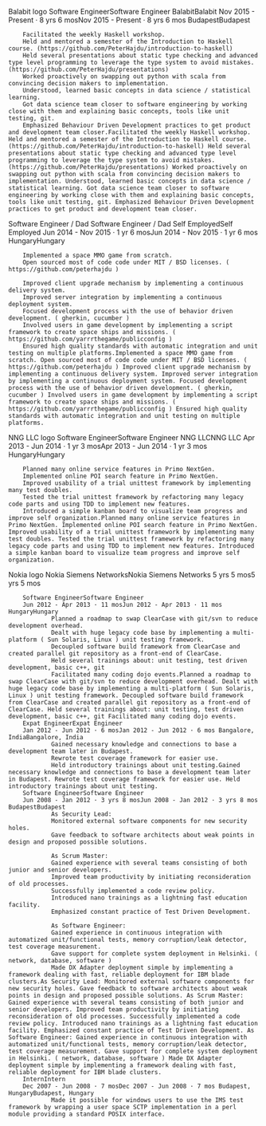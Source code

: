 
Balabit logo
Software EngineerSoftware Engineer
BalabitBalabit Nov 2015 - Present · 8 yrs 6 mosNov 2015 - Present · 8 yrs 6 mos BudapestBudapest

        Facilitated the weekly Haskell workshop.
        Held and mentored a semester of the Introduction to Haskell course. (https://github.com/PeterHajdu/introduction-to-haskell)
        Held several presentations about static type checking and advanced type level programming to leverage the type system to avoid mistakes. (https://github.com/PeterHajdu/presentations)
        Worked proactively on swapping out python with scala from convincing decision makers to implementation.
        Understood, learned basic concepts in data science / statistical learning.
        Got data science team closer to software engineering by working close with them and explaining basic concepts, tools like unit testing, git.
        Emphasized Behaviour Driven Development practices to get product and development team closer.Facilitated the weekly Haskell workshop. Held and mentored a semester of the Introduction to Haskell course. (https://github.com/PeterHajdu/introduction-to-haskell) Held several presentations about static type checking and advanced type level programming to leverage the type system to avoid mistakes. (https://github.com/PeterHajdu/presentations) Worked proactively on swapping out python with scala from convincing decision makers to implementation. Understood, learned basic concepts in data science / statistical learning. Got data science team closer to software engineering by working close with them and explaining basic concepts, tools like unit testing, git. Emphasized Behaviour Driven Development practices to get product and development team closer.

 Software Engineer / Dad Software Engineer / Dad
Self EmployedSelf Employed Jun 2014 - Nov 2015 · 1 yr 6 mosJun 2014 - Nov 2015 · 1 yr 6 mos HungaryHungary

        Implemented a space MMO game from scratch.
        Open sourced most of code code under MIT / BSD licenses. ( https://github.com/peterhajdu )

        Improved client upgrade mechanism by implementing a continuous delivery system.
        Improved server integration by implementing a continuous deployment system.
        Focused development process with the use of behavior driven development. ( gherkin, cucumber )
        Involved users in game development by implementing a script framework to create space ships and missions. ( https://github.com/yarrrthegame/publicconfig )
        Ensured high quality standards with automatic integration and unit testing on multiple platforms.Implemented a space MMO game from scratch. Open sourced most of code code under MIT / BSD licenses. ( https://github.com/peterhajdu ) Improved client upgrade mechanism by implementing a continuous delivery system. Improved server integration by implementing a continuous deployment system. Focused development process with the use of behavior driven development. ( gherkin, cucumber ) Involved users in game development by implementing a script framework to create space ships and missions. ( https://github.com/yarrrthegame/publicconfig ) Ensured high quality standards with automatic integration and unit testing on multiple platforms.

NNG LLC logo
Software EngineerSoftware Engineer
NNG LLCNNG LLC Apr 2013 - Jun 2014 · 1 yr 3 mosApr 2013 - Jun 2014 · 1 yr 3 mos HungaryHungary

        Planned many online service features in Primo NextGen.
        Implemented online POI search feature in Primo NextGen.
        Improved usability of a trial unittest framework by implementing many test doubles.
        Tested the trial unittest framework by refactoring many legacy code parts and using TDD to implement new features.
        Introduced a simple kanban board to visualize team progress and improve self organization.Planned many online service features in Primo NextGen. Implemented online POI search feature in Primo NextGen. Improved usability of a trial unittest framework by implementing many test doubles. Tested the trial unittest framework by refactoring many legacy code parts and using TDD to implement new features. Introduced a simple kanban board to visualize team progress and improve self organization.

Nokia logo
Nokia Siemens NetworksNokia Siemens Networks
5 yrs 5 mos5 yrs 5 mos

        Software EngineerSoftware Engineer
        Jun 2012 - Apr 2013 · 11 mosJun 2012 - Apr 2013 · 11 mos HungaryHungary
                Planned a roadmap to swap ClearCase with git/svn to reduce development overhead.
                Dealt with huge legacy code base by implementing a multi-platform ( Sun Solaris, Linux ) unit testing framework.
                Decoupled software build framework from ClearCase and created parallel git repository as a front-end of ClearCase.
                Held several trainings about: unit testing, test driven development, basic c++, git
                Facilitated many coding dojo events.Planned a roadmap to swap ClearCase with git/svn to reduce development overhead. Dealt with huge legacy code base by implementing a multi-platform ( Sun Solaris, Linux ) unit testing framework. Decoupled software build framework from ClearCase and created parallel git repository as a front-end of ClearCase. Held several trainings about: unit testing, test driven development, basic c++, git Facilitated many coding dojo events.
        Expat EngineerExpat Engineer
        Jan 2012 - Jun 2012 · 6 mosJan 2012 - Jun 2012 · 6 mos Bangalore, IndiaBangalore, India
                Gained necessary knowledge and connections to base a development team later in Budapest.
                Rewrote test coverage framework for easier use.
                Held introductory trainings about unit testing.Gained necessary knowledge and connections to base a development team later in Budapest. Rewrote test coverage framework for easier use. Held introductory trainings about unit testing.
        Software EngineerSoftware Engineer
        Jun 2008 - Jan 2012 · 3 yrs 8 mosJun 2008 - Jan 2012 · 3 yrs 8 mos BudapestBudapest
                As Security Lead:
                Monitored external software components for new security holes.
                Gave feedback to software architects about weak points in design and proposed possible solutions.

                As Scrum Master:
                Gained experience with several teams consisting of both junior and senior developers.
                Improved team productivity by initiating reconsideration of old processes.
                Successfully implemented a code review policy.
                Introduced nano trainings as a lightning fast education facility.
                Emphasized constant practice of Test Driven Development.

                As Software Engineer:
                Gained experience in continuous integration with automatized unit/functional tests, memory corruption/leak detector, test coverage measurement.
                Gave support for complete system deployment in Helsinki. ( network, database, software )
                Made DX Adapter deployment simple by implementing a framework dealing with fast, reliable deployment for IBM blade clusters.As Security Lead: Monitored external software components for new security holes. Gave feedback to software architects about weak points in design and proposed possible solutions. As Scrum Master: Gained experience with several teams consisting of both junior and senior developers. Improved team productivity by initiating reconsideration of old processes. Successfully implemented a code review policy. Introduced nano trainings as a lightning fast education facility. Emphasized constant practice of Test Driven Development. As Software Engineer: Gained experience in continuous integration with automatized unit/functional tests, memory corruption/leak detector, test coverage measurement. Gave support for complete system deployment in Helsinki. ( network, database, software ) Made DX Adapter deployment simple by implementing a framework dealing with fast, reliable deployment for IBM blade clusters.
        InternIntern
        Dec 2007 - Jun 2008 · 7 mosDec 2007 - Jun 2008 · 7 mos Budapest, HungaryBudapest, Hungary
                Made it possible for windows users to use the IMS test framework by wrapping a user space SCTP implementation in a perl module providing a standard POSIX interface.
